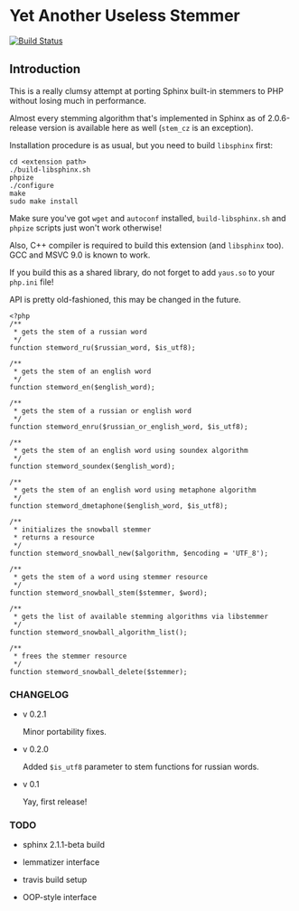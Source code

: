 # Yet Another Useless Stemmer

[![Build Status](https://secure.travis-ci.org/narkq/YAUS.png?branch=master)](http://travis-ci.org/narkq/YAUS)

## Introduction

This is a really clumsy attempt at porting Sphinx built-in stemmers to PHP without losing much in performance.

Almost every stemming algorithm that's implemented in Sphinx as of 2.0.6-release version is available here as well (`stem_cz` is an exception).

Installation procedure is as usual, but you need to build `libsphinx` first:

    cd <extension path>
    ./build-libsphinx.sh
    phpize
    ./configure
    make
    sudo make install

Make sure you've got `wget` and `autoconf` installed, `build-libsphinx.sh` and `phpize` scripts just won't work otherwise!

Also, C++ compiler is required to build this extension (and `libsphinx` too). GCC and MSVC 9.0 is known to work.

If you build this as a shared library, do not forget to add `yaus.so` to your `php.ini` file!

API is pretty old-fashioned, this may be changed in the future.

    <?php
    /**
     * gets the stem of a russian word
     */
    function stemword_ru($russian_word, $is_utf8);

    /**
     * gets the stem of an english word
     */
    function stemword_en($english_word);

    /**
     * gets the stem of a russian or english word
     */
    function stemword_enru($russian_or_english_word, $is_utf8);

    /**
     * gets the stem of an english word using soundex algorithm
     */
    function stemword_soundex($english_word);

    /**
     * gets the stem of an english word using metaphone algorithm
     */
    function stemword_dmetaphone($english_word, $is_utf8);

    /**
     * initializes the snowball stemmer
     * returns a resource
     */
    function stemword_snowball_new($algorithm, $encoding = 'UTF_8');

    /**
     * gets the stem of a word using stemmer resource
     */
    function stemword_snowball_stem($stemmer, $word);

    /**
     * gets the list of available stemming algorithms via libstemmer
     */
    function stemword_snowball_algorithm_list();

    /**
     * frees the stemmer resource
     */
    function stemword_snowball_delete($stemmer);

### CHANGELOG

*	v 0.2.1

	Minor portability fixes.

*	v 0.2.0

	Added `$is_utf8` parameter to stem functions for russian words.

*	v 0.1

	Yay, first release!


### TODO

*	sphinx 2.1.1-beta build

*	lemmatizer interface

*	travis build setup

*	OOP-style interface
